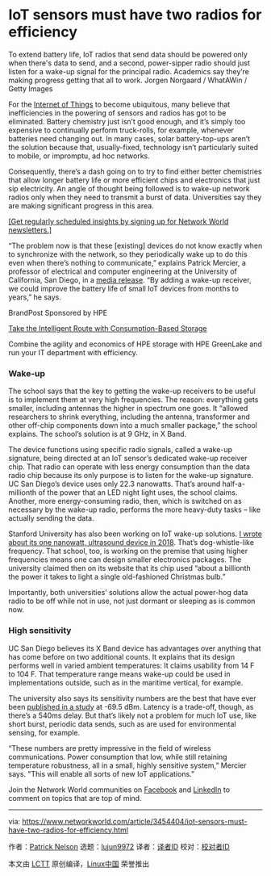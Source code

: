 [#]: collector: (lujun9972)
[#]: translator: ( )
[#]: reviewer: ( )
[#]: publisher: ( )
[#]: url: ( )
[#]: subject: (IoT sensors must have two radios for efficiency)
[#]: via: (https://www.networkworld.com/article/3454404/iot-sensors-must-have-two-radios-for-efficiency.html)
[#]: author: (Patrick Nelson https://www.networkworld.com/author/Patrick-Nelson/)

IoT sensors must have two radios for efficiency
======
To extend battery life, IoT radios that send data should be powered only when there's data to send, and a second, power-sipper radio should just listen for a wake-up signal for the principal radio. Academics say they’re making progress getting that all to work.
Jorgen Norgaard / WhatAWin / Getty Images

For the [Internet of Things][1] to become ubiquitous, many believe that inefficiencies in the powering of sensors and radios has got to be eliminated. Battery chemistry just isn’t good enough, and it’s simply too expensive to continually perform truck-rolls, for example, whenever batteries need changing out. In many cases, solar battery-top-ups aren’t the solution because that, usually-fixed, technology isn’t particularly suited to mobile, or impromptu, ad hoc networks.

Consequently, there’s a dash going on to try to find either better chemistries that allow longer battery life or more efficient chips and electronics that just sip electricity. An angle of thought being followed is to wake-up network radios only when they need to transmit a burst of data. Universities say they are making significant progress in this area.

[[Get regularly scheduled insights by signing up for Network World newsletters.]][2]

“The problem now is that these [existing] devices do not know exactly when to synchronize with the network, so they periodically wake up to do this even when there’s nothing to communicate,” explains Patrick Mercier, a professor of electrical and computer engineering at the University of California, San Diego, in a [media release][3]. “By adding a wake-up receiver, we could improve the battery life of small IoT devices from months to years,” he says.

[][4]

BrandPost Sponsored by HPE

[Take the Intelligent Route with Consumption-Based Storage][4]

Combine the agility and economics of HPE storage with HPE GreenLake and run your IT department with efficiency.

### Wake-up

The school says that the key to getting the wake-up receivers to be useful is to implement them at very high frequencies. The reason: everything gets smaller, including antennas the higher in spectrum one goes. It “allowed researchers to shrink everything, including the antenna, transformer and other off-chip components down into a much smaller package,” the school explains. The school’s solution is at 9 GHz, in X Band.

The device functions using specific radio signals, called a wake-up signature, being directed at an IoT sensor’s dedicated wake-up receiver chip. That radio can operate with less energy consumption than the data radio chip because its only purpose is to listen for the wake-up signature. UC San Diego’s device uses only 22.3 nanowatts. That’s around half-a-millionth of the power that an LED night light uses, the school claims. Another, more energy-consuming radio, then, which is switched on as necessary by the wake-up radio, performs the more heavy-duty tasks – like actually sending the data.

Stanford University has also been working on IoT wake-up solutions. [I wrote about its one nanowatt, ultrasound device in 2018][5]. That’s dog-whistle-like frequency. That school, too, is working on the premise that using higher frequencies means one can design smaller electronics packages. The university claimed then on its website that its chip used “about a billionth the power it takes to light a single old-fashioned Christmas bulb.”

Importantly, both universities’ solutions allow the actual power-hog data radio to be off while not in use, not just dormant or sleeping as is common now.

### High sensitivity

UC San Diego believes its X Band device has advantages over anything that has come before on two additional counts. It explains that its design performs well in varied ambient temperatures: It claims usability from 14 F to 104 F. That temperature range means wake-up could be used in implementations outside, such as in the maritime vertical, for example.

The university also says its sensitivity numbers are the best that have ever been [published in a study][6] at -69.5 dBm. Latency is a trade-off, though, as there’s a 540ms delay. But that’s likely not a problem for much IoT use, like short burst, periodic data sends, such as are used for environmental sensing, for example.

“These numbers are pretty impressive in the field of wireless communications. Power consumption that low, while still retaining temperature robustness, all in a small, highly sensitive system,” Mercier says. "This will enable all sorts of new IoT applications.”

Join the Network World communities on [Facebook][7] and [LinkedIn][8] to comment on topics that are top of mind.

--------------------------------------------------------------------------------

via: https://www.networkworld.com/article/3454404/iot-sensors-must-have-two-radios-for-efficiency.html

作者：[Patrick Nelson][a]
选题：[lujun9972][b]
译者：[译者ID](https://github.com/译者ID)
校对：[校对者ID](https://github.com/校对者ID)

本文由 [LCTT](https://github.com/LCTT/TranslateProject) 原创编译，[Linux中国](https://linux.cn/) 荣誉推出

[a]: https://www.networkworld.com/author/Patrick-Nelson/
[b]: https://github.com/lujun9972
[1]: https://www.networkworld.com/article/3207535/what-is-iot-how-the-internet-of-things-works.html
[2]: https://www.networkworld.com/newsletters/signup.html
[3]: https://ucsdnews.ucsd.edu/pressrelease/new-chip-for-waking-up-small-wireless-devices-could-extend-battery-life
[4]: https://www.networkworld.com/article/3440100/take-the-intelligent-route-with-consumption-based-storage.html?utm_source=IDG&utm_medium=promotions&utm_campaign=HPE20773&utm_content=sidebar ( Take the Intelligent Route with Consumption-Based Storage)
[5]: https://www.networkworld.com/article/3254200/small-wake-up-receivers-could-extend-iot-sensor-life.html
[6]: https://ieeexplore.ieee.org/document/8890666
[7]: https://www.facebook.com/NetworkWorld/
[8]: https://www.linkedin.com/company/network-world
